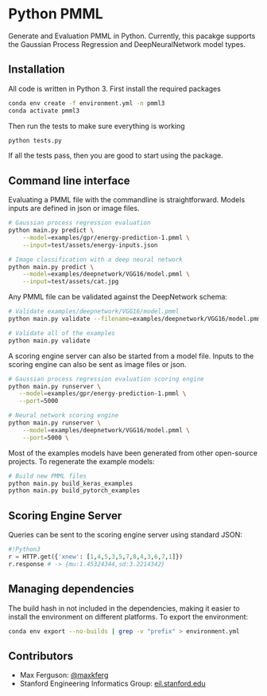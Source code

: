 # Python PMML

Generate and Evaluation PMML in Python.
Currently, this pacakge supports the Gaussian Process Regression and DeepNeuralNetwork model types.

## Installation
All code is written in Python 3. First install the required packages

```sh
conda env create -f environment.yml -n pmml3
conda activate pmml3
```

Then run the tests to make sure everything is working
```sh
python tests.py
```

If all the tests pass, then you are good to start using the package.

## Command line interface

Evaluating a PMML file with the commandline is straightforward.
Models inputs are defined in json or image files.
```sh
# Gaussian process regression evaluation
python main.py predict \
	--model=examples/gpr/energy-prediction-1.pmml \
	--input=test/assets/energy-inputs.json

# Image classification with a deep neural network
python main.py predict \
    --model=examples/deepnetwork/VGG16/model.pmml \
    --input=test/assets/cat.jpg
```

Any PMML file can be validated against the DeepNetwork schema:
```sh
# Validate examples/deepnetwork/VGG16/model.pmml
python main.py validate --filename=examples/deepnetwork/VGG16/model.pmml

# Validate all of the examples
python main.py validate
```


A scoring engine server can also be started from a model file.
Inputs to the scoring engine can also be sent as image files or json.

```sh
# Gaussian process regression evaluation scoring engine
python main.py runserver \
   --model=examples/gpr/energy-prediction-1.pmml \
   --port=5000

# Neural network scoring engine
python main.py runserver \
	--model=examples/deepnetwork/VGG16/model.pmml \
	--port=5000 \
```

Most of the examples models have been generated from other open-source projects.
To regenerate the example models:

```sh
# Build new PMML files
python main.py build_keras_examples
python main.py build_pytorch_examples
```


## Scoring Engine Server

Queries can be sent to the scoring engine server using standard JSON:
```python
#!Python3
r = HTTP.get({'xnew': [1,4,5,3,5,7,8,4,3,6,7,1]})
r.response # -> {mu:1.45324344,sd:3.2214342}
```

## Managing dependencies
The build hash in not included in the dependencies, making it easier to install the environment on different platforms. To export the environment:

```sh
conda env export --no-builds | grep -v "prefix" > environment.yml
```

## Contributors

* Max Ferguson: [@maxkferg](https://github.com/maxkferg)
* Stanford Engineering Informatics Group: [eil.stanford.edu](http://eil.stanford.edu/index.html)

